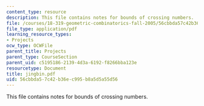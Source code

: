 ```yaml
---
content_type: resource
description: This file contains notes for bounds of crossing numbers.
file: /courses/18-319-geometric-combinatorics-fall-2005/56cbbda57c42b36ec995b8a5d5a55d56_jingbin.pdf
file_type: application/pdf
learning_resource_types:
- Projects
ocw_type: OCWFile
parent_title: Projects
parent_type: CourseSection
parent_uid: c5195186-2139-4d3a-6192-f8266bba123e
resourcetype: Document
title: jingbin.pdf
uid: 56cbbda5-7c42-b36e-c995-b8a5d5a55d56
---
```

This file contains notes for bounds of crossing numbers.

